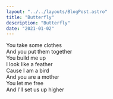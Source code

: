 ```yaml
---
layout: "../../layouts/BlogPost.astro"
title: "Butterfly"
description: "Butterfly"
date: "2021-01-02"
---
```


You take some clothes  
And you put them together  
You build me up  
I look like a feather  
Cause I am a bird  
And you are a mother  
You let me free  
And I'll set us up higher  


